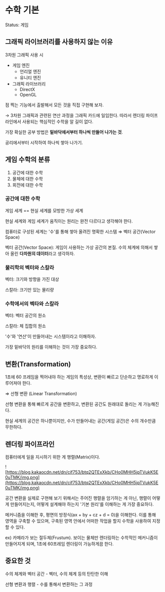 # 수학 기본

Status: 게임

## 그래픽 라이브러리를 사용하지 않는 이유

3차원 그래픽 사용 시

- 게임 엔진
    - 언리얼 엔진
    - 유니티 엔진
- 그래픽 라이브러리
    - DirectX
    - OpenGL

점 찍는 기능에서 출발해서 모든 것을 직접 구현해 보자.

→ 3차원 그래픽과 관련된 연산 과정을 그래픽 카드에 일임한다. 따라서 렌더링 파이프라인에서 사용되는 핵심적인 수학을 알 길이 없다.

가장 확실한 공부 방법은 **밑바닥에서부터 하나씩 만들어 나가는 것**.

공리에서부터 시작하여 하나씩 쌓아 나가기.

## 게임 수학의 분류

1. 공간에 대한 수학
2. 물체에 대한 수학
3. 회전에 대한 수학

### 공간에 대한 수학

게임 세계 == 현실 세계를 모방한 가상 세계

현실 세계와 게임 세계가 움직이는 원리는 완전 다르다고 생각해야 한다.

컴퓨터로 구성된 세계는 '수'를 통해 쌓아 올려진 명확한 시스템 ⇒ 벡터 공간(Vector Space)

벡터 공간(Vector Space): 게임이 사용하는 가상 공간의 본질. 수의 체계에 의해서 쌓아 올린 **다차원의 데이터**라고 생각하자.

### 물리학의 벡터와 스칼라

벡터: 크기와 방향을 가진 대상

스칼라: 크기만 있는 물리량

### 수학에서의 벡타와 스칼라

벡터: 벡터 공간의 원소

스칼라: 체 집합의 원소

'수'와 '연산'이 만들어내는 시스템이라고 이해하자.

가장 밑바닥의 원리를 이해하는 것이 가장 중요하다.

## 변환(Transformation)

1초에 60 프레임을 찍어내야 하는 게임의 특성상, 변환이 빠르고 단순하고 명료하게 이루어져야 한다.

⇒ 선형 변환 (Linear Transformation)

선형 변환을 통해 빠르게 공간을 변환하고, 변환된 공간도 원래대로 돌리는 게 가능해진다.

현실 세계의 공간은 하나뿐이지만, 수가 만들어내는 공간(게임 공간)은 수의 개수만큼 무한하다.

## 렌더링 파이프라인

컴퓨터에게 일을 지시하기 위한 게 행렬(Matrix)이다.

![https://blog.kakaocdn.net/dn/cif753/btq2QTExXkb/CHo0MHH5jpTVukK5E0uTMK/img.png](https://blog.kakaocdn.net/dn/cif753/btq2QTExXkb/CHo0MHH5jpTVukK5E0uTMK/img.png)

공간 변환을 실제로 구현해 보기 위해서는 주어진 행렬을 암기하는 게 아닌, 행렬이 어떻게 만들어지는지, 어떻게 설계해야 하는지 '기본 원리'를 이해하는 게 가장 중요하다.

메커니즘을 이해한 후, 평면의 방정식(ax + by + cz + d = 0)을 이해한다. 이를 통해 영역을 구축할 수 있으며, 구축된 영역 안에서 어떠한 작업을 할지 수학을 사용하여 지정할 수 있다.

ex) 카메라가 보는 절두체(Frustum). 보이는 물체만 렌더링하는 수학적인 메커니즘이 만들어지게 되며, 1초에 60프레임 렌더링이 가능하게끔 한다.

## 중요한 것

수의 체계와 벡터 공간 - 벡터, 수의 체계 등의 탄탄한 이해

선형 변환과 행렬 - 수를 통해서 변환하는 그 과정